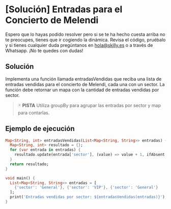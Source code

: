 # [Solución] Entradas para el Concierto de Melendi

Espero que lo hayas podido resolver pero si se te ha hecho cuesta arriba no te preocupes, tienes que ir cogiendo la dinámica. Revisa el código, pruébalo y si tienes cualquier duda pregúntanos en hola@skilly.es o a través de Whatsapp.
¡No te quedes con dudas!

## Solución

Implementa una función llamada entradasVendidas que reciba una lista de entradas vendidas para el concierto de Melendi, cada una con un sector. La función debe retornar un mapa con la cantidad de entradas vendidas por sector.

> :black_joker: **PISTA**
Utiliza groupBy para agrupar las entradas por sector y map para contarlas.


## Ejemplo de ejecución

~~~dart
Map<String, int> entradasVendidas(List<Map<String, String>> entradas) {
  Map<String, int> resultado = {};
  for (var entrada in entradas) {
    resultado.update(entrada['sector'], (value) => value + 1, ifAbsent: () => 1);
  }
  return resultado;
}

void main() {
  List<Map<String, String>> entradas = [
    {'sector': 'General'}, {'sector': 'VIP'}, {'sector': 'General'}
  ];
  print('Entradas vendidas por sector: ${entradasVendidas(entradas)}');
}
~~~